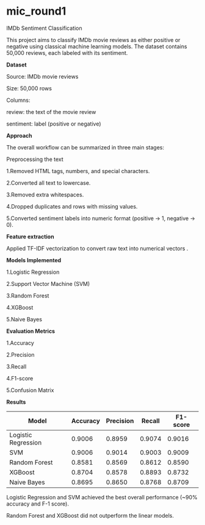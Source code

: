 # mic_round1
IMDb Sentiment Classification

This project aims to classify IMDb movie reviews as either positive or negative using classical machine learning models. The dataset contains 50,000 reviews, each labeled with its sentiment.

**Dataset**

Source: IMDb movie reviews

Size: 50,000 rows

Columns:

review: the text of the movie review

sentiment: label (positive or negative)


**Approach**

The overall workflow can be summarized in three main stages:

Preprocessing the text

1.Removed HTML tags, numbers, and special characters.

2.Converted all text to lowercase.

3.Removed extra whitespaces.

4.Dropped duplicates and rows with missing values.

5.Converted sentiment labels into numeric format (positive → 1, negative → 0).


**Feature extraction**

Applied TF-IDF vectorization to convert raw text into numerical vectors .


**Models Implemented**

1.Logistic Regression

2.Support Vector Machine (SVM)

3.Random Forest

4.XGBoost

5.Naive Bayes 


**Evaluation Metrics**

1.Accuracy

2.Precision

3.Recall

4.F1-score

5.Confusion Matrix


**Results** 

| Model               | Accuracy | Precision | Recall | F1-score |
| ------------------- | -------- | --------- | ------ | -------- |
| Logistic Regression | 0.9006   | 0.8959    | 0.9074 | 0.9016   |
| SVM                 | 0.9006   | 0.9014    | 0.9003 | 0.9009   |
| Random Forest       | 0.8581   | 0.8569    | 0.8612 | 0.8590   |
| XGBoost             | 0.8704   | 0.8578    | 0.8893 | 0.8732   |
| Naive Bayes         | 0.8695   | 0.8650    | 0.8768 | 0.8709   |

Logistic Regression and SVM achieved the best overall performance (~90% accuracy and F-1 score).

Random Forest and XGBoost did not outperform the linear models.
